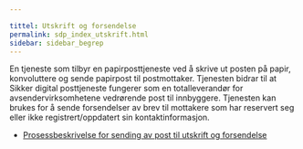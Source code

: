 ```yaml
---

tittel: Utskrift og forsendelse
permalink: sdp_index_utskrift.html
sidebar: sidebar_begrep
---
```


En tjeneste som tilbyr en papirposttjeneste ved å skrive ut posten på
papir, konvoluttere og sende papirpost til postmottaker.  Tjenesten bidrar til at Sikker digital posttjeneste fungerer som en
totalleverandør for avsendervirksomhetene vedrørende post til innbyggere.  Tjenesten kan brukes for å sende forsendelser av brev til mottakere som har reservert seg eller ikke registrert/oppdatert sin
kontaktinformasjon.

  - [Prosessbeskrivelse for sending av post til utskrift og
    forsendelse](https://difi.github.io/felleslosninger/sdp_forretningsprosess_utskrift.html)
